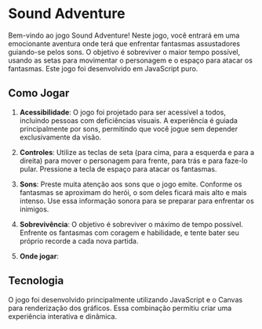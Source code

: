 # Sound Adventure 

Bem-vindo ao jogo Sound Adventure! Neste jogo, você entrará em uma emocionante aventura onde terá que enfrentar fantasmas assustadores guiando-se pelos sons. O objetivo é sobreviver o maior tempo possível, usando as setas para movimentar o personagem e o espaço para atacar os fantasmas. Este jogo foi desenvolvido em JavaScript puro.

## Como Jogar

1. **Acessibilidade**: O jogo foi projetado para ser acessível a todos, incluindo pessoas com deficiências visuais. A experiência é guiada principalmente por sons, permitindo que você jogue sem depender exclusivamente da visão.

2. **Controles**: Utilize as teclas de seta (para cima, para a esquerda e para a direita) para mover o personagem para frente, para trás e para faze-lo pular. Pressione a tecla de espaço para atacar os fantasmas.

3. **Sons**: Preste muita atenção aos sons que o jogo emite. Conforme os fantasmas se aproximam do herói, o som deles ficará mais alto e mais intenso. Use essa informação sonora para se preparar para enfrentar os inimigos.

4. **Sobrevivência**: O objetivo é sobreviver o máximo de tempo possível. Enfrente os fantasmas com coragem e habilidade, e tente bater seu próprio recorde a cada nova partida.

5. **Onde jogar**:

## Tecnologia

O jogo foi desenvolvido principalmente utilizando JavaScript e o Canvas para renderização dos gráficos. Essa combinação permitiu criar uma experiência interativa e dinâmica.
